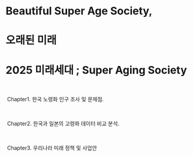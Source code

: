 # Beautiful Super Age Society, 

# 오래된 미래

# 2025 미래세대 ; Super Aging Society

​	

​	Chapter1. 한국 노령화 인구 조사 및 문제점.

​	

​	Chapter2. 한국과 일본의 고령화 데이터 비교 분석.

​	

​	Chapter3. 우리나라 미래 정책 및 사업안


